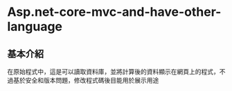 # Asp.net-core-mvc-and-have-other-language 

## 基本介紹

在原始程式中，這是可以讀取資料庫，並將計算後的資料顯示在網頁上的程式，不過基於安全和版本問題，修改程式碼後目能用於展示用途
